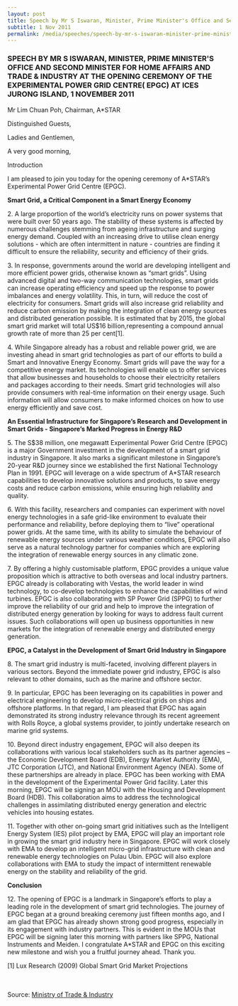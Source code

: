 ```yaml
---
layout: post
title: Speech by Mr S Iswaran, Minister, Prime Minister's Office and Second Minister for Home Affairs and Trade & Industry at the opening ceremony of the Experimental Power Grid Centre( EPGC) at Ices Jurong Island, 1 November 2011
subtitle: 1 Nov 2011
permalink: /media/speeches/speech-by-mr-s-iswaran-minister-prime-minister's-office-and-second-minister-for-home-affairs-and-trade-industry-at-the-opening-ceremony-of-the-experimental
---
```


### SPEECH BY MR S ISWARAN, MINISTER, PRIME MINISTER'S OFFICE AND SECOND MINISTER FOR HOME AFFAIRS AND TRADE & INDUSTRY AT THE OPENING CEREMONY OF THE EXPERIMENTAL POWER GRID CENTRE( EPGC) AT ICES JURONG ISLAND, 1 NOVEMBER 2011

Mr Lim Chuan Poh, Chairman, A*STAR

Distinguished Guests,

Ladies and Gentlemen,

A very good morning,

Introduction

I am pleased to join you today for the opening ceremony of A*STAR’s Experimental Power Grid Centre (EPGC).

**Smart Grid, a Critical Component in a Smart Energy Economy**

2\. A large proportion of the world’s electricity runs on power systems that were built over 50 years ago. The stability of these systems is affected by numerous challenges stemming from ageing infrastructure and surging energy demand. Coupled with an increasing drive to utilise clean energy solutions - which are often intermittent in nature - countries are finding it difficult to ensure the reliability, security and efficiency of their grids.

3\. In response, governments around the world are developing intelligent and more efficient power grids, otherwise known as “smart grids”. Using advanced digital and two-way communication technologies, smart grids can increase operating efficiency and speed up the response to power imbalances and energy volatility. This, in turn, will reduce the cost of electricity for consumers. Smart grids will also increase grid reliability and reduce carbon emission by making the integration of clean energy sources and distributed generation possible. It is estimated that by 2015, the global smart grid market will total US$16 billion,representing a compound annual growth rate of more than 25 per cent[1].

4\. While Singapore already has a robust and reliable power grid, we are investing ahead in smart grid technologies as part of our efforts to build a Smart and Innovative Energy Economy. Smart grids will pave the way for a competitive energy market. Its technologies will enable us to offer services that allow businesses and households to choose their electricity retailers and packages according to their needs. Smart grid technologies will also provide consumers with real-time information on their energy usage. Such information will allow consumers to make informed choices on how to use energy efficiently and save cost.

**An Essential Infrastructure for Singapore’s Research and Development in Smart Grids - Singapore’s Marked Progress in Energy R&D**

5\. The S$38 million, one megawatt Experimental Power Grid Centre (EPGC) is a major Government investment in the development of a smart grid industry in Singapore. It also marks a significant milestone in Singapore’s 20-year R&D journey since we established the first National Technology Plan in 1991. EPGC will leverage on a wide spectrum of A*STAR research capabilities to develop innovative solutions and products, to save energy costs and reduce carbon emissions, while ensuring high reliability and quality.

6\. With this facility, researchers and companies can experiment with novel energy technologies in a safe grid-like environment to evaluate their performance and reliability, before deploying them to “live” operational power grids. At the same time, with its ability to simulate the behaviour of renewable energy sources under various weather conditions, EPGC will also serve as a natural technology partner for companies which are exploring the integration of renewable energy sources in any climatic zone.

7\. By offering a highly customisable platform, EPGC provides a unique value proposition which is attractive to both overseas and local industry partners. EPGC already is collaborating with Vestas, the world leader in wind technology, to co-develop technologies to enhance the capabilities of wind turbines. EPGC is also collaborating with SP Power Grid (SPPG) to further improve the reliability of our grid and help to improve the integration of distributed energy generation by looking for ways to address fault current issues. Such collaborations will open up business opportunities in new markets for the integration of renewable energy and distributed energy generation.

**EPGC, a Catalyst in the Development of Smart Grid Industry in Singapore**

8\. The smart grid industry is multi-faceted, involving different players in various sectors. Beyond the immediate power grid industry, EPGC is also relevant to other domains, such as the marine and offshore sector.

9\. In particular, EPGC has been leveraging on its capabilities in power and electrical engineering to develop micro-electrical grids on ships and offshore platforms. In that regard, I am pleased that EPGC has again demonstrated its strong industry relevance through its recent agreement with Rolls Royce, a global systems provider, to jointly undertake research on marine grid systems.

10\. Beyond direct industry engagement, EPGC will also deepen its collaborations with various local stakeholders such as its partner agencies – the Economic Development Board (EDB), Energy Market Authority (EMA), JTC Corporation (JTC), and National Environment Agency (NEA). Some of these partnerships are already in place. EPGC has been working with EMA in the development of the Experimental Power Grid facility. Later this morning, EPGC will be signing an MOU with the Housing and Development Board (HDB). This collaboration aims to address the technological challenges in assimilating distributed energy generation and electric vehicles into housing estates.

11\. Together with other on-going smart grid initiatives such as the Intelligent Energy System (IES) pilot project by EMA, EPGC will play an important role in growing the smart grid industry here in Singapore. EPGC will work closely with EMA to develop an intelligent micro-grid infrastructure with clean and renewable energy technologies on Pulau Ubin. EPGC will also explore collaborations with EMA to study the impact of intermittent renewable energy on the stability and reliability of the grid.

**Conclusion**

12\. The opening of EPGC is a landmark in Singapore’s efforts to play a leading role in the development of smart grid technologies. The journey of EPGC began at a ground breaking ceremony just fifteen months ago, and I am glad that EPGC has already shown strong good progress, especially in its engagement with industry partners. This is evident in the MOUs that EPGC will be signing later this morning with partners like SPPG, National Instruments and Meiden. I congratulate A*STAR and EPGC on this exciting new milestone and wish you a fruitful journey ahead. Thank you.



[1] Lux Research (2009) Global Smart Grid Market Projections
<br><br><br>


Source: [<a href="https://www.mti.gov.sg/" target="_blank">Ministry of Trade & Industry</a>](https://www.mti.gov.sg/)

